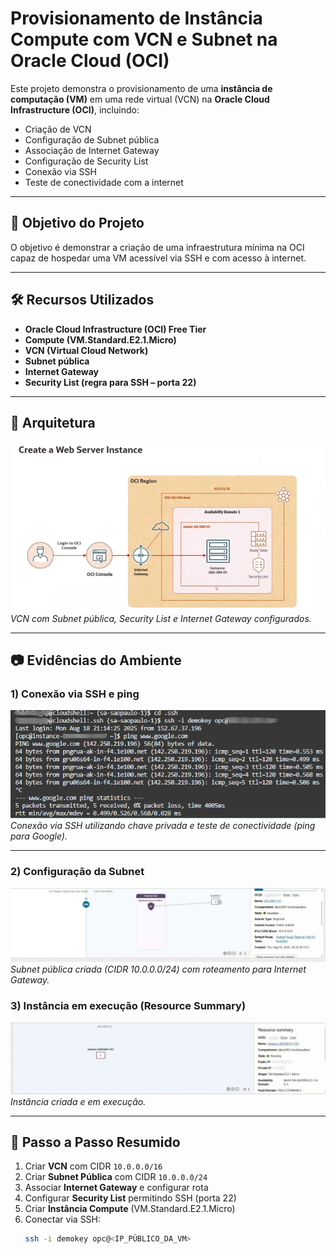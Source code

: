 # Provisionamento de Instância Compute com VCN e Subnet na Oracle Cloud (OCI)

Este projeto demonstra o provisionamento de uma **instância de computação (VM)** em uma rede virtual (VCN) na **Oracle Cloud Infrastructure (OCI)**, incluindo:
- Criação de VCN
- Configuração de Subnet pública
- Associação de Internet Gateway
- Configuração de Security List
- Conexão via SSH
- Teste de conectividade com a internet

---

## 🚀 Objetivo do Projeto
O objetivo é demonstrar a criação de uma infraestrutura mínima na OCI capaz de hospedar uma VM acessível via SSH e com acesso à internet.

---

## 🛠️ Recursos Utilizados
- **Oracle Cloud Infrastructure (OCI) Free Tier**
- **Compute (VM.Standard.E2.1.Micro)**
- **VCN (Virtual Cloud Network)**
- **Subnet pública**
- **Internet Gateway**
- **Security List (regra para SSH – porta 22)**

---

## 📜 Arquitetura

[![Arquitetura da rede](screenshots/diagrama.png)](screenshots/diagrama.png)
*VCN com Subnet pública, Security List e Internet Gateway configurados.*

---

## 📷 Evidências do Ambiente

### 1) Conexão via SSH e ping
[![SSH e Ping](screenshots/terminal.png)](screenshots/terminal.png)
*Conexão via SSH utilizando chave privada e teste de conectividade (ping para Google).*

---

### 2) Configuração da Subnet
[![Subnet OCI](screenshots/oci-subnet.jpg)](screenshots/oci-subnet.jpg)
*Subnet pública criada (CIDR 10.0.0.0/24) com roteamento para Internet Gateway.*

### 3) Instância em execução (Resource Summary)
[![Instância OCI](screenshots/oci-instance.png)](screenshots/oci-instance.png)
*Instância criada e em execução.*

---

## 📌 Passo a Passo Resumido

1. Criar **VCN** com CIDR `10.0.0.0/16`
2. Criar **Subnet Pública** com CIDR `10.0.0.0/24`
3. Associar **Internet Gateway** e configurar rota
4. Configurar **Security List** permitindo SSH (porta 22)
5. Criar **Instância Compute** (VM.Standard.E2.1.Micro)
6. Conectar via SSH:
   ```bash
   ssh -i demokey opc@<IP_PÚBLICO_DA_VM>
